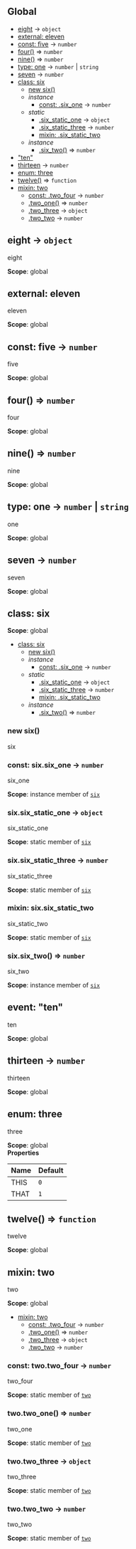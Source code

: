 ## Global
* [eight](#eight) → <code>object</code>
* [external: eleven](#external_eleven)
* [const: five](#five) → <code>number</code>
* [four()](#four) ⇒ <code>number</code>
* [nine()](#nine) ⇒ <code>number</code>
* [type: one](#one) → <code>number</code> \| <code>string</code>
* [seven](#seven) → <code>number</code>
* [class: six](#six)
  * [new six()](#new_six_new)
  * _instance_
    * [const: .six_one](#six#six_one) → <code>number</code>
  * _static_
    * [.six_static_one](#six.six_static_one) → <code>object</code>
    * [.six_static_three](#six.six_static_three) → <code>number</code>
    * [mixin: .six_static_two](#six.six_static_two)
  * _instance_
    * [.six_two()](#six#six_two) ⇒ <code>number</code>
* ["ten"](#event_ten)
* [thirteen](#thirteen) → <code>number</code>
* [enum: three](#three)
* [twelve()](#twelve) ⇒ <code>function</code>
* [mixin: two](#two)
  * [const: .two_four](#two.two_four) → <code>number</code>
  * [.two_one()](#two.two_one) ⇒ <code>number</code>
  * [.two_three](#two.two_three) → <code>object</code>
  * [.two_two](#two.two_two) → <code>number</code>
<a name="eight"></a>
## eight → <code>object</code>
eight

**Scope**: global  
<a name="external_eleven"></a>
## external: eleven
eleven

**Scope**: global  
<a name="five"></a>
## const: five → <code>number</code>
five

**Scope**: global  
<a name="four"></a>
## four() ⇒ <code>number</code>
four

**Scope**: global  
<a name="nine"></a>
## nine() ⇒ <code>number</code>
nine

**Scope**: global  
<a name="one"></a>
## type: one → <code>number</code> \| <code>string</code>
one

**Scope**: global  
<a name="seven"></a>
## seven → <code>number</code>
seven

**Scope**: global  
<a name="six"></a>
## class: six
**Scope**: global  
* [class: six](#six)
  * [new six()](#new_six_new)
  * _instance_
    * [const: .six_one](#six#six_one) → <code>number</code>
  * _static_
    * [.six_static_one](#six.six_static_one) → <code>object</code>
    * [.six_static_three](#six.six_static_three) → <code>number</code>
    * [mixin: .six_static_two](#six.six_static_two)
  * _instance_
    * [.six_two()](#six#six_two) ⇒ <code>number</code>

<a name="new_six_new"></a>
### new six()
six

<a name="six#six_one"></a>
### const: six.six_one → <code>number</code>
six_one

**Scope**: instance member of <code>[six](#six)</code>  
<a name="six.six_static_one"></a>
### six.six_static_one → <code>object</code>
six_static_one

**Scope**: static member of <code>[six](#six)</code>  
<a name="six.six_static_three"></a>
### six.six_static_three → <code>number</code>
six_static_three

**Scope**: static member of <code>[six](#six)</code>  
<a name="six.six_static_two"></a>
### mixin: six.six_static_two
six_static_two

**Scope**: static member of <code>[six](#six)</code>  
<a name="six#six_two"></a>
### six.six_two() ⇒ <code>number</code>
six_two

**Scope**: instance member of <code>[six](#six)</code>  
<a name="event_ten"></a>
## event: "ten"
ten

**Scope**: global  
<a name="thirteen"></a>
## thirteen → <code>number</code>
thirteen

**Scope**: global  
<a name="three"></a>
## enum: three
three

**Scope**: global  
**Properties**

| Name | Default |
| --- | --- |
| THIS | <code>0</code> | 
| THAT | <code>1</code> | 
<a name="twelve"></a>
## twelve() ⇒ <code>function</code>
twelve

**Scope**: global  
<a name="two"></a>
## mixin: two
two

**Scope**: global  
* [mixin: two](#two)
  * [const: .two_four](#two.two_four) → <code>number</code>
  * [.two_one()](#two.two_one) ⇒ <code>number</code>
  * [.two_three](#two.two_three) → <code>object</code>
  * [.two_two](#two.two_two) → <code>number</code>

<a name="two.two_four"></a>
### const: two.two_four → <code>number</code>
two_four

**Scope**: static member of <code>[two](#two)</code>  
<a name="two.two_one"></a>
### two.two_one() ⇒ <code>number</code>
two_one

**Scope**: static member of <code>[two](#two)</code>  
<a name="two.two_three"></a>
### two.two_three → <code>object</code>
two_three

**Scope**: static member of <code>[two](#two)</code>  
<a name="two.two_two"></a>
### two.two_two → <code>number</code>
two_two

**Scope**: static member of <code>[two](#two)</code>  
